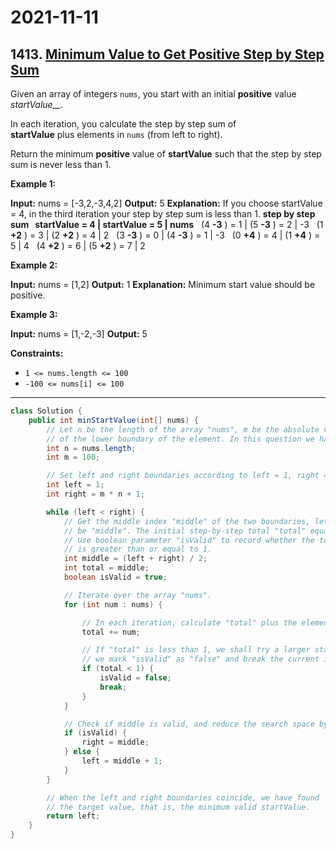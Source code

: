# 2021-11-11

## 1413. [Minimum Value to Get Positive Step by Step Sum](https://leetcode.com/problems/minimum-value-to-get-positive-step-by-step-sum/)

Given an array of integers `nums`, you start with an initial **positive** value _startValue\_\_._

In each iteration, you calculate the step by step sum of **startValue** plus elements in `nums` (from left to right).

Return the minimum **positive** value of **startValue** such that the step by step sum is never less than 1.

**Example 1:**

**Input:** nums = \[-3,2,-3,4,2\]
**Output:** 5
**Explanation:** If you choose startValue = 4, in the third iteration your step by step sum is less than 1.
**step by step sum
  startValue = 4 | startValue = 5 | nums**   (4 **-3** ) = 1 | (5 **-3** ) = 2 | -3
  (1 **+2** ) = 3 | (2 **+2** ) = 4 | 2
  (3 **-3** ) = 0 | (4 **-3** ) = 1 | -3
  (0 **+4** ) = 4 | (1 **+4** ) = 5 | 4
  (4 **+2** ) = 6 | (5 **+2** ) = 7 | 2

**Example 2:**

**Input:** nums = \[1,2\]
**Output:** 1
**Explanation:** Minimum start value should be positive.

**Example 3:**

**Input:** nums = \[1,-2,-3\]
**Output:** 5

**Constraints:**

- `1 <= nums.length <= 100`
- `-100 <= nums[i] <= 100`

---

```java
class Solution {
    public int minStartValue(int[] nums) {
        // Let n be the length of the array "nums", m be the absolute value
        // of the lower boundary of the element. In this question we have m = 100.
        int n = nums.length;
        int m = 100;

        // Set left and right boundaries according to left = 1, right = m * n + 1.
        int left = 1;
        int right = m * n + 1;

        while (left < right) {
            // Get the middle index "middle" of the two boundaries, let the start value
            // be "middle". The initial step-by-step total "total" equals to middle as well.
            // Use boolean parameter "isValid" to record whether the total
            // is greater than or equal to 1.
            int middle = (left + right) / 2;
            int total = middle;
            boolean isValid = true;

            // Iterate over the array "nums".
            for (int num : nums) {

                // In each iteration, calculate "total" plus the element "num" in the array.
                total += num;

                // If "total" is less than 1, we shall try a larger start value,
                // we mark "isValid" as "false" and break the current iteration.
                if (total < 1) {
                    isValid = false;
                    break;
                }
            }

            // Check if middle is valid, and reduce the search space by half.
            if (isValid) {
                right = middle;
            } else {
                left = middle + 1;
            }
        }

        // When the left and right boundaries coincide, we have found
        // the target value, that is, the minimum valid startValue.
        return left;
    }
}
```
